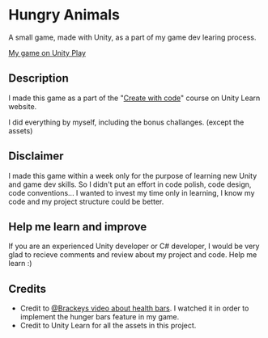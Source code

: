 # Hungry Animals
A small game, made with Unity, as a part of my game dev learing process.

[My game on Unity Play](https://play.unity.com/mg/other/webgl-builds-183654)

## Description
I made this game as a part of the "[Create with code](https://learn.unity.com/project/unit-2-basic-gameplay)" course on Unity Learn website.

I did everything by myself, including the bonus challanges. (except the assets)

## Disclaimer
I made this game within a week only for the purpose of learning new Unity and game dev skills. So I didn't put an effort in code polish, code design, code conventions...
I wanted to invest my time only in learning, I know my code and my project structure could be better.

## Help me learn and improve
If you are an experienced Unity developer or C# developer, I would be very glad to recieve comments and review about my project and code. Help me learn :)

## Credits
* Credit to [@Brackeys video about health bars](https://www.youtube.com/watch?v=BLfNP4Sc_iA). I watched it in order to implement the hunger bars feature in my game.
* Credit to Unity Learn for all the assets in this project.


